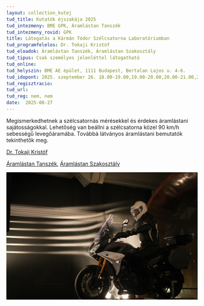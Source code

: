 ```yaml
---
layout: collection_kutej
tud_title: Kutatók éjszakája 2025
tud_intezmeny: BME GPK, Áramlástan Tanszék
tud_intezmeny_rovid: GPK
title: Látogatás a Kármán Tódor Szélcsatorna Laboratóriumban
tud_programfelelos: Dr. Tokaji Kristóf
tud_eloadok: Áramlástan Tanszék, Áramlástan Szakosztály
tud_tipus: Csak személyes jelenléttel látogatható
tud_online: 
tud_helyszin: BME AE épület, 1111 Budapest, Bertalan Lajos u. 4-6.
tud_idopont: 2025. szeptember 26. 18.00-19.00,19.00-20.00,20.00-21.00,21.00-22.00
tud_regisztracio: 
tud_url: 
tud_reg: nem, nem
date:  2025-08-27
---
```


Megismerkedhetnek a szélcsatornás mérésekkel és érdekes áramlástani sajátosságokkal. Lehetőség van beállni a szélcsatorna közel 90 km/h sebességű levegőáramába. 
Továbbá látványos áramlástani bemutatók tekinthetők meg.

[Dr. Tokaji Kristóf](https://tudprog.bme.hu/kutatok_ejszakaja/profilok/tokaji_kristof)

[Áramlástan Tanszék](https://www.ara.bme.hu/), [Áramlástan Szakosztály](https://www.facebook.com/aramlastanszakosztaly)

![Látogatás a Kármán Tódor Szélcsatorna Laboratóriumban](../2025/images/latogatas-a-karman-todor-szelcsatorna-laboratoriumban.JPG)

